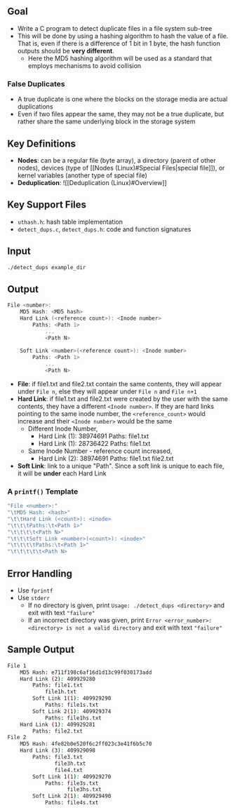 ## Goal 
- Write a C program to detect duplicate files in a file system sub-tree 
- This will be done by using a hashing algorithm to hash the value of a file. That is, even if there is a difference of 1 bit in 1 byte, the hash function outputs should be **very different**. 
	- Here the MD5 hashing algorithm will be used as a standard that employs mechanisms to avoid collision 
### False Duplicates
- A true duplicate is one where the blocks on the storage media are actual duplications
- Even if two files appear the same, they may not be a true duplicate, but rather share the same underlying block in the storage system 
## Key Definitions
- **Nodes**: can be a regular file (byte array), a directory (parent of other nodes), devices (type of [[Nodes (Linux)#Special Files|special file]]), or kernel variables (another type of special file)
- **Deduplication**: 
![[Deduplication (Linux)#Overview]] 
## Key Support Files 
- `uthash.h`: hash table implementation 
- `detect_dups.c`, `detect_dups.h`: code and function signatures 
## Input
```bash
./detect_dups example_dir 
``` 
## Output
```c
File <number>:  
	MD5 Hash: <MD5 hash>  
	Hard Link (<reference count>): <Inode number>  
		Paths: <Path 1>  
			...  
			<Path N>  
	
	Soft Link <number>(<reference count>): <Inode number>  
		Paths: <Path 1>  
			...  
			<Path N>
```
- **File**: if file1.txt and file2.txt contain the same contents, they will appear under `File n`, else they will appear under `File n` and `File n+1` 
- **Hard Link**: if file1.txt and file2.txt were created by the user with the same contents, they have a different `<Inode number>`. If they are hard links pointing to the same inode number, the `<reference_count>` would increase and their `<Inode number>` would be the same 
	- Different Inode Number,  
		- Hard Link (1): 38974691  Paths: file1.txt  
		- Hard Link (1): 28736422  Paths: file1.txt   
	- Same Inode Number - reference count increased,  
		- Hard Link (2): 38974691  Paths: file1.txt  file2.txt
- **Soft Link**: link to a unique "Path". Since a soft link is unique to each file, it will be **under** each Hard Link
### A `printf()` Template
```c
"File <number>:"  
"\tMD5 Hash: <hash>"  
"\t\tHard Link (<count>): <inode>  
"\t\t\tPaths:\t<Path 1>"  
"\t\t\t\t<Path N>"  
"\t\t\tSoft Link <number>(<count>): <inode>"  
"\t\t\t\tPaths:\t<Path 1>"  
"\t\t\t\t\t<Path N>
```
## Error Handling
- Use `fprintf` 
- Use `stderr` 
	- If no directory is given, print `Usage: ./detect_dups <directory>` and exit with text `"failure"` 
	- If an incorrect directory was given, print `Error <error_number>: <directory> is not a valid directory` and exit with text `"failure"` 
## Sample Output 
```bash
File 1  
	MD5 Hash: e711f198c6af16d1d13c99f030173add  
	Hard Link (2): 409929280  
		Paths: file1.txt  
			file1h.txt  
		Soft Link 1(1): 409929290  
			Paths: file1s.txt  
		Soft Link 2(1): 409929374
			Paths: file1hs.txt  
	Hard Link (1): 409929281  
		Paths: file2.txt  
File 2  
	MD5 Hash: 4fe82b0e520f6c2ff023c3e41f6b5c70  
	Hard Link (3): 409929098  
		Paths: file3.txt  
			   file3h.txt  
			   file4.txt  
		Soft Link 1(1): 409929270  
			Paths: file3s.txt  
				   file3hs.txt  
		Soft Link 2(1): 409929490  
			Paths: file4s.txt
```
